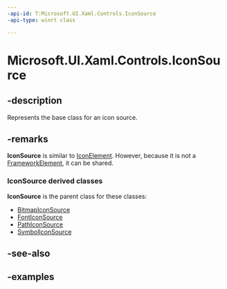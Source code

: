 ```yaml
---
-api-id: T:Microsoft.UI.Xaml.Controls.IconSource
-api-type: winrt class

---
```

<!-- Class syntax.
public class IconSource : DependencyObject, DependencyObject
-->

# Microsoft.UI.Xaml.Controls.IconSource


## -description

Represents the base class for an icon source.


## -remarks

**IconSource** is similar to [IconElement](iconelement.md). However, because it is not a [FrameworkElement](../windows.ui.xaml/frameworkelement.md), it can be shared.

### IconSource derived classes

**IconSource** is the parent class for these classes:

+ [BitmapIconSource](bitmapiconsource.md)
+ [FontIconSource](fonticonsource.md)
+ [PathIconSource](pathiconsource.md)
+ [SymbolIconSource](symboliconsource.md)


## -see-also


## -examples


